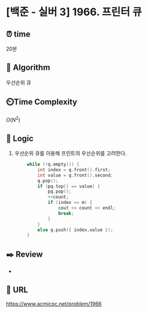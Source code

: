 # [백준 - 실버 3] 1966. 프린터 큐

## ⏰  **time**

20분

## :pushpin: **Algorithm**
우선순위 큐

## ⏲️**Time Complexity**

$O(N^2)$

## :round_pushpin: **Logic**
1. 우선순위 큐를 이용해 프린트의 우선순위를 고려한다.
```cpp
		while (!q.empty()) {
			int index = q.front().first;
			int value = q.front().second;
			q.pop();
			if (pq.top() == value) {
				pq.pop();
				++count;
				if (index == m) {
					cout << count << endl;
					break;
				}
			}
			else q.push({ index,value });
		}
```

## :black_nib: **Review**
- 

## 📡 **URL**
https://www.acmicpc.net/problem/1966
